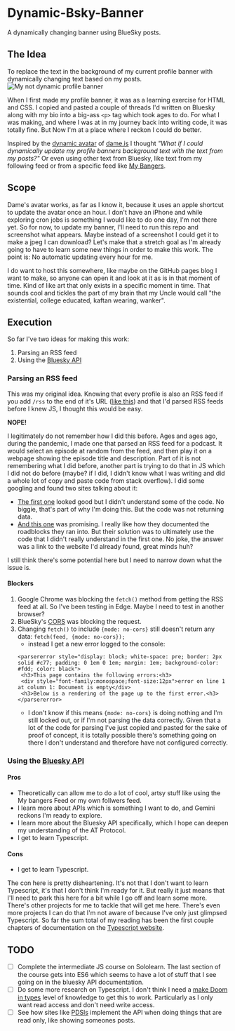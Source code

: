 # Dynamic-Bsky-Banner
 A dynamically changing banner using BlueSky posts.

## The Idea
To replace the text in the background of my current profile banner with dynamically changing text based on my posts.
![My not dynamic profile banner](https://cdn.bsky.app/img/feed_fullsize/plain/did:plc:uexvzvxiyl5ntq7h46vt5vix/bafkreiezypgg2553hgamcyhdoun7kqrq4lhluyluh4delhrmepwea5pcfu@jpeg)

When I first made my profile banner, it was as a learning exercise for HTML and CSS. I copied and pasted a couple of threads I'd written on Bluesky along with my bio into a big-ass ```<p>``` tag which took ages to do. For what I was making, and where I was at in my journey back into writing code, it was totally fine. But Now I'm at a place where I reckon I could do better. 

Inspired by the [dynamic avatar](https://dame.is/blog/how-i-made-an-automated-dynamic-avatar-for-my-bluesky-profile) of [dame.is](https://bsky.app/profile/dame.is) I thought _"What if I could dynamically update my profile banners background text with the text from my posts?"_ Or even using other text from Bluesky, like text from my following feed or from a specific feed like [My Bangers](https://bsky.app/profile/jaz.bsky.social/feed/bangers).

## Scope
Dame's avatar works, as far as I know it, because it uses an apple shortcut to update the avatar once an hour. I don't have an iPhone and while exploring cron jobs is something I would like to do one day, I'm not there yet. So for now, to update my banner, I'll need to run this repo and screenshot what appears. Maybe instead of a screenshot I could get it to make a jpeg I can download? Let's make that a stretch goal as I'm already going to have to learn some new things in order to make this work. The point is: No automatic updating every hour for me. 

I do want to host this somewhere, like maybe on the GitHub pages blog I want to make, so anyone can open it and look at it as is in that moment of time. Kind of like art that only exists in a specific moment in time. That sounds cool and tickles the part of my brain that my Uncle would call "the existential, college educated, kaftan wearing, wanker".

## Execution
So far I've two ideas for making this work:
1. Parsing an RSS feed
2. Using the [Bluesky API](https://docs.bsky.app/)

### Parsing an RSS feed
This was my original idea. Knowing that every profile is also an RSS feed if you add ```/rss``` to the end of it's URL ([like this](https://bsky.app/profile/did:plc:uexvzvxiyl5ntq7h46vt5vix/rss)) and that I'd parsed RSS feeds before I knew JS, I thought this would be easy.

**NOPE!**

I legitimately do not remember how I did this before. Ages and ages ago, during the pandemic, I made one that parsed an RSS feed for a podcast. It would select an episode at random from the feed, and then play it on a webpage showing the episode title and description. Part of it is not remembering what I did before, another part is trying to do that in JS which I did not do before (maybe? if I did, I didn't know what I was writing and did a whole lot of copy and paste code from stack overflow). I did some googling and found two sites talking about it:
- [The first one](https://css-tricks.com/how-to-fetch-and-parse-rss-feeds-in-javascript/) looked good but I didn't understand some of the code. No biggie, that's part of why I'm doing this. But the code was not returning data.
- [And this one](https://dev.to/geekgalgroks/building-an-rss-reader-in-javascript-1ep0) was promising. I really like how they documented the roadblocks they ran into. But their solution was to ultimately use the code that I didn't really understand in the first one. No joke, the answer was a link to the website I'd already found, great minds huh?

I still think there's some potential here but I need to narrow down what the issue is.

#### Blockers
1. Google Chrome was blocking the ```fetch()``` method from getting the RSS feed at all. So I've been testing in Edge. Maybe I need to test in another browser?
2. BlueSky's [CORS](https://developer.mozilla.org/en-US/docs/Web/HTTP/CORS) was blocking the request.
3. Changing ```fetch()``` to include ```{mode: no-cors}``` still doesn't return any data: ```fetch(feed, {mode: no-cors});```
   - instead I get a new error logged to the console:
   ```
   <parsererror style="display: block; white-space: pre; border: 2px solid #c77; padding: 0 1em 0 1em; margin: 1em; background-color: #fdd; color: black">
    <h3>This page contains the following errors:<h3>
    <div style="font-family:monospace;font-size:12px">error on line 1 at column 1: Document is empty</div>
    <h3>Below is a rendering of the page up to the first error.<h3>
   </parsererror>
   ```
   - I don't know if this means ```{mode: no-cors}``` is doing nothing and I'm still locked out, or if I'm not parsing the data correctly. Given that a lot of the code for parsing I've just copied and pasted for the sake of proof of concept, it is totally possible there's something going on there I don't understand and therefore have not configured correctly.

### Using the [Bluesky API](https://docs.bsky.app/)
#### Pros
- Theoretically can allow me to do a lot of cool, artsy stuff like using the My bangers Feed or my own follwers feed.
- I learn more about APIs which is something I want to do, and Gemini reckons I'm ready to explore.
- I learn more about the Bluesky API specifically, which I hope can deepen my understanding of the AT Protocol.
- I get to learn Typescript.
#### Cons
- I get to learn Typescript.

The con here is pretty disheartening. It's not that I don't want to learn Typescript, it's that I don't think I'm ready for it. But really it just means that I'll need to park this here for a bit while I go off and learn some more. There's other projects for me to tackle that will get me here. There's even more projects I can do that I'm not aware of because I've only just glimpsed Typescript. So far the sum total of my reading has been the first couple chapters of documentation on the [Typescript website](https://www.typescriptlang.org/docs/handbook/typescript-from-scratch.html).

## TODO
- [ ] Complete the intermediate JS course on Sololearn. The last section of the course gets into ES6 which seems to have a lot of stuff that I see going on in the bluesky API documentation.
- [ ] Do some more research on Typescript. I don't think I need a [make Doom in types](https://www.youtube.com/watch?v=0mCsluv5FXA) level of knowledge to get this to work. Particularly as I only want read access and don't need write access.
- [ ] See how sites like [PDSls](https://pdsls.dev/) implement the API when doing things that are read only, like showing someones posts.
